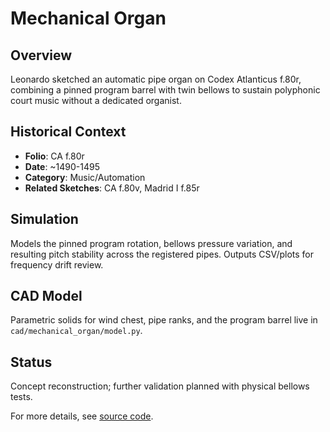 # Mechanical Organ

## Overview

Leonardo sketched an automatic pipe organ on Codex Atlanticus f.80r, combining a pinned program barrel with twin bellows to sustain polyphonic court music without a dedicated organist.

## Historical Context

- **Folio**: CA f.80r
- **Date**: ~1490-1495
- **Category**: Music/Automation
- **Related Sketches**: CA f.80v, Madrid I f.85r

## Simulation

Models the pinned program rotation, bellows pressure variation, and resulting pitch stability across the registered pipes. Outputs CSV/plots for frequency drift review.

## CAD Model

Parametric solids for wind chest, pipe ranks, and the program barrel live in `cad/mechanical_organ/model.py`.

## Status

Concept reconstruction; further validation planned with physical bellows tests.

For more details, see [source code](../src/davinci_codex/inventions/mechanical_organ.py).

